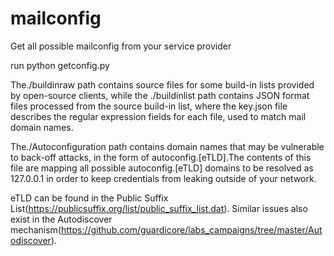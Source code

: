 # mailconfig
Get all possible mailconfig from your service provider

run
python getconfig.py


The./buildinraw path contains source files for some build-in lists provided by open-source clients, while the ./buildinlist path contains JSON format files processed from the source build-in list, where the key.json file describes the regular expression fields for each file, used to match mail domain names.


The./Autoconfiguration path contains domain names that may be vulnerable to back-off attacks, in the form of autoconfig.[eTLD].The contents of this file are mapping all possible autoconfig.[eTLD] domains to be resolved as 127.0.0.1 in order to keep credentials from leaking outside of your network.


eTLD can be found in the Public Suffix List(https://publicsuffix.org/list/public_suffix_list.dat). 
Similar issues also exist in the Autodiscover mechanism(https://github.com/guardicore/labs_campaigns/tree/master/Autodiscover).
